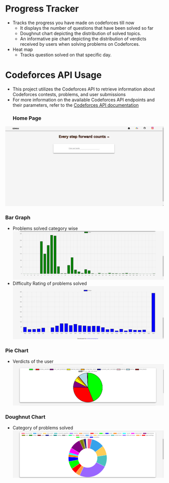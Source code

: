 # Progress Tracker 

- Tracks the progress you have made on codeforces till now
    - It displays the number of questions that have been solved so far
    - Doughnut chart depicting the distribution of solved topics.
    - An informative pie chart depicting the distribution of verdicts received by users when solving problems on Codeforces.
- Heat map
    - Tracks question solved on that specific day.


# Codeforces API Usage
- This project utilizes the Codeforces API to retrieve information about Codeforces contests, problems, and user submissions
- For more information on the available Codeforces API endpoints and their parameters, refer to the [Codeforces API documentation](https://codeforces.com/apiHelp)
    ### Home Page
![Home](Img/Updated_homePage.png)
    
  ### Bar Graph 
  - Problems solved category wise
  ![Bar Graph](Img/barGraph.png) 
  - Difficulty Rating of problems solved
  ![Problem difficulty](Img/Rating.png)

  ### Pie Chart
  - Verdicts of the user
  ![Pie Chart](Img/pieChart.png)

  ### Doughnut Chart
  - Category of problems solved
  ![Doughnut Chart](Img/doughnut.png)

[def]: https://codeforces.com/apiHelp